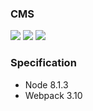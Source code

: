 ### CMS

![](https://img.shields.io/badge/react-v16.2.0-red.svg)
![](https://img.shields.io/badge/redux-3.7.2-yellowgreen.svg)
![](https://circleci.com/gh/subramGrg/content-management-system/tree/master.svg?style=shield)

### Specification

* Node 8.1.3
* Webpack 3.10
